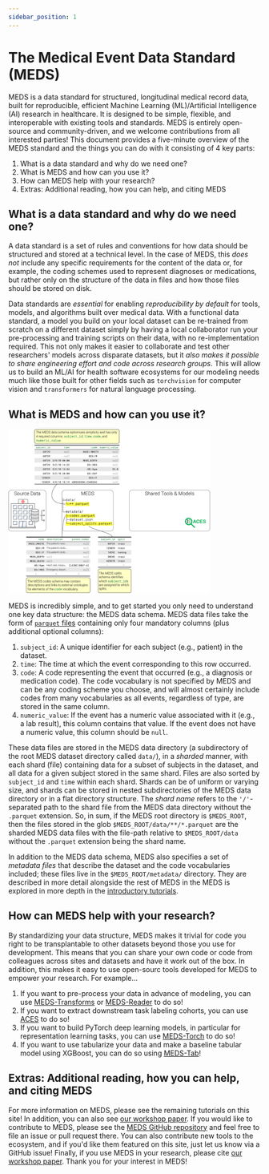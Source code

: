 ```yaml
---
sidebar_position: 1
---
```


# The Medical Event Data Standard (MEDS)
MEDS is a data standard for structured, longitudinal medical record data, built for reproducible, efficient
Machine Learning (ML)/Artificial Intelligence (AI) research in healthcare. It is designed to be simple,
flexible, and interoperable with existing tools and standards. MEDS is entirely open-source and
community-driven, and we welcome contributions from all interested parties! This document provides a
five-minute overview of the MEDS standard and the things you can do with it consisting of 4 key parts:

  1. What is a data standard and why do we need one?
  2. What is MEDS and how can you use it?
  3. How can MEDS help with your research?
  4. Extras: Additional reading, how you can help, and citing MEDS

## What is a data standard and why do we need one?
A data standard is a set of rules and conventions for how data should be structured and stored at a technical
level. In the case of MEDS, this _does not_ include any specific requirements for the content of the data or,
for example, the coding schemes used to represent diagnoses or medications, but rather only on the structure
of the data in files and how those files should be stored on disk.

Data standards are _essential_ for enabling _reproducibility by default_ for tools, models, and algorithms
built over medical data. With a functional data standard, a model you build on your local dataset can be
re-trained from scratch on a different dataset simply by having a local collaborator run your pre-processing
and training scripts on their data, with no re-implementation required. This not only makes it easier to
collaborate and test other researchers' models across disparate datasets, but it _also makes it possible to
share engineering effort and code across research groups_. This will allow us to build an ML/AI for health
software ecosystems for our modeling needs much like those built for other fields such as `torchvision` for
computer vision and `transformers` for natural language processing.

## What is MEDS and how can you use it?

<!--![The MEDS Schema, Visually](/img/main_descriptor.png)-->
<img src="/img/main_descriptor.png" alt="The MEDS Schema, Visually" width="80%"/>

MEDS is incredibly simple, and to get started you only need to understand one key data structure: the MEDS
data schema. MEDS data files take the form of [`parquet` files](https://parquet.apache.org/) containing only
four mandatory columns (plus additional optional columns):
  1. `subject_id`: A unique identifier for each subject (e.g., patient) in the dataset.
  2. `time`: The time at which the event corresponding to this row occurred.
  3. `code`: A code representing the event that occurred (e.g., a diagnosis or medication code). The code
     vocabulary is not specified by MEDS and can be any coding scheme you choose, and will almost certainly
     include codes from many vocabularies as all events, regardless of type, are stored in the same column.
  4. `numeric_value`: If the event has a numeric value associated with it (e.g., a lab result), this column
     contains that value. If the event does not have a numeric value, this column should be `null`.

These data files are stored in the MEDS data directory (a subdirectory of the root MEDS dataset directory
called `data/`), in a _sharded_ manner, with each shard (file) containing data for a subset of
subjects in the dataset, and all data for a given subject stored in the same shard. Files are also sorted by
`subject_id` and `time` within each shard. Shards can be of uniform or varying size, and shards can be stored
in nested subdirectories of the MEDS data directory or in a flat directory structure. The _shard name_ refers
to the `'/'`-separated path to the shard file from the MEDS data directory without the `.parquet` extension.
So, in sum, if the MEDS root directory is `$MEDS_ROOT`, then the files stored in the glob
`$MEDS_ROOT/data/**/*.parquet` are the sharded MEDS data files with the file-path relative to
`$MEDS_ROOT/data` without the `.parquet` extension being the shard name.

In addition to the MEDS data schema, MEDS also specifies a set of _metadata files_ that describe the dataset
and the code vocabularies included; these files live in the `$MEDS_ROOT/metadata/` directory. They are
described in more detail alongside the rest of MEDS in the MEDS is explored in more depth in the [introductory
tutorials](tutorial-basics).

## How can MEDS help with your research?
By standardizing your data structure, MEDS makes it trivial for code you right to be transplantable to other
datasets beyond those you use for development. This means that you can share your own code or code from
colleagues across sites and datasets and have it work out of the box. In addition, this makes it easy to use
open-sourc tools developed for MEDS to empower your research. For example...

  1. If you want to pre-process your data in advance of modeling, you can use
     [MEDS-Transforms](https://meds-transforms.readthedocs.io/en/stable/) or
     [MEDS-Reader](https://meds-reader.readthedocs.io/en/stable/) to do so!
  2. If you want to extract downstream task labeling cohorts, you can use
     [ACES](https://eventstreamaces.readthedocs.io/en/stable) to do so!
  3. If you want to build PyTorch deep learning models, in particular for representation learning tasks, you
     can use [MEDS-Torch](https://meds-torch.readthedocs.io/en/stable/) to do so!
  4. If you want to use tabularize your data and make a baseline tabular model using XGBoost, you can do so
     using [MEDS-Tab](https://meds-tab.readthedocs.io/en/stable/)!

## Extras: Additional reading, how you can help, and citing MEDS
For more information on MEDS, please see the remaining tutorials on this site! In addition, you can also see
[our workshop paper](https://openreview.net/forum?id=IsHy2ebjIG). If you would like to contribute to MEDS,
please see the [MEDS GitHub repository](https://github.com/Medical-Event-Data-Standard/meds) and feel free to
file an issue or pull request there. You can also contribute new tools to the ecosystem, and if you'd like
them featured on this site, just let us know via a GitHub issue! Finally, if you use MEDS in your research,
please cite [our workshop paper](https://openreview.net/forum?id=IsHy2ebjIG). Thank you for your interest in
MEDS!
